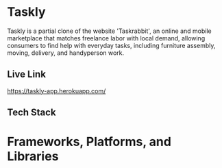 # Taskly

Taskly is a partial clone of the website 'Taskrabbit', an online and mobile marketplace that matches freelance labor with local demand, allowing consumers to find help with everyday tasks, including furniture assembly, moving, delivery, and handyperson work. 

## Live Link
https://taskly-app.herokuapp.com/

## Tech Stack
# Frameworks, Platforms, and Libraries
